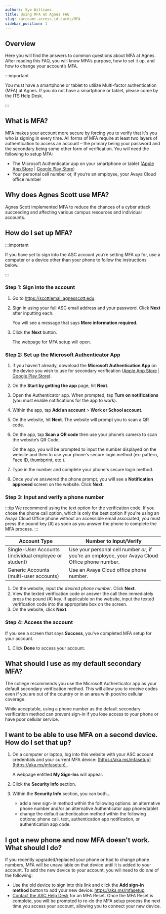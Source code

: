 ```yaml
---
authors: Sye Williams
title: Using MFA at Agnes FAQ
slug: /account-access-id-cards/MFA
sidebar_position: 1
---
```


## Overview

Here you will find the answers to common questions about MFA at Agnes. After reading this FAQ, you will know MFA’s purpose, how to set it up, and how to change your account’s MFA. 

:::important

You must have a smartphone or tablet to utilize Multi-factor authentication (MFA) at Agnes. If you do not have a smartphone or tablet, please come by the ITS Help Desk. 

:::

## What is MFA?

MFA makes your account more secure by forcing you to verify that it's you who is signing in every time. All forms of MFA require at least two layers of authentication to access an account – the primary being your password and the secondary being some other form of verification. You will need the following to setup MFA: 

- The Microsoft Authenticator app on your smartphone or tablet ([Apple App Store](https://apps.apple.com/us/app/microsoft-authenticator/id983156458) | [Google Play Store](https://play.google.com/store/apps/details?id=com.azure.authenticator&hl=en_US&pli=1)) 
- Your personal cell number or, if you’re an employee, your Avaya Cloud office number

## Why does Agnes Scott use MFA?

Agnes Scott implemented MFA to reduce the chances of a cyber attack succeeding and affecting various campus resources and individual accounts.  

## How do I set up MFA? 

:::important

If you have yet to sign into the ASC account you’re setting MFA up for, use a computer or a device other than your phone to follow the instructions below. 

:::

### Step 1:  Sign into the account

1. Go to https://scottiemail.agnesscott.edu

2. Sign in using your full ASC email address and your password. Click **Next** after inputting each. 

   You will see a message that says **More information required**. 

3. Click the **Next** button. 

   The webpage for MFA setup will open.

### Step 2: Set up the Microsoft Authenticator App

1. If you haven't already, download the **Microsoft Authentication App** on the device you wish to use for secondary verification ([Apple App Store](https://apps.apple.com/us/app/microsoft-authenticator/id983156458) | [Google Play Store](https://play.google.com/store/apps/details?id=com.azure.authenticator&hl=en_US&pli=1)).

2.  On the **Start by getting the app** page, hit **Next**.

3. Open the Authenticator app. When prompted, tap **Turn on notifications** (you must enable notifications for the app to work). 

4. Within the app, tap **Add an account** > **Work or School account**.

5. On the website, hit **Next**. The website will prompt you to scan a QR code. 

6. On the app, tap **Scan a QR code** then use your phone’s camera to scan the website’s QR Code.

   On the app, you will be prompted to input the number displayed on the website and then to use your phone's secure login method (ex: pattern, Face ID, thumbprint, etc.). 

7. Type in the number and complete your phone's secure login method. 

8. Once you’ve answered the phone prompt, you will see a **Notification approved** screen on the website. Click **Next**.

### Step 3: Input  and verify a phone number

:::tip
We recommend using the text option for the verification code. If you chose the phone call option, which is only the best option if you're using an Avaya Cloud Office phone without an accessible email associated, you must press the pound key (#) as soon as you answer the phone to complete the MFA process. 
:::

| Account Type                                          | Number to Input/Verify                                       |
| ----------------------------------------------------- | ------------------------------------------------------------ |
| Single-User Accounts (individual employee or student) | Use your personal cell number *or*, if you’re an employee, your Avaya Cloud Office phone number. |
| Generic Accounts (multi-user accounts)                | Use an Avaya Cloud office phone number.                      |

1. On the website, input *the desired phone number*. Click **Next**.
2. View the texted verification code or answer the call then immediately press the pound (#) key. If applicable on the website, input the texted verification code into the appropriate box on the screen.
3. On the website, click **Next**. 

### Step 4: Access the account

If you see a screen that says **Success**, you've completed MFA setup for your account. 

1. Click **Done** to access your account. 


## What should I use as my default secondary MFA? 

The college recommends you use the Microsoft Authenticator app as your default secondary verification method. This will allow you to receive codes even if you are out of the country or in an area with poor/no cellular coverage.

While acceptable, using a phone number as the default secondary verification method can prevent sign-in if you lose access to your phone or have poor cellular service.


## I want to be able to use MFA on a second device. How do I set that up?

1. On a computer or laptop, log into this website with your ASC account credentials and your current MFA device: [https://aka.ms/mfasetup](https://aka.ms/mfasetup) . 

   A webpage entitled **My Sign-Ins** will appear. 

2. Click the **Security Info** section. 

3. Within the **Security Info** section, you can both...
   - add a new sign-in method within the following options: an alternative phone number and/or an alternative Authenticator app phone/tablet
   - change the default authentication method within the following options: phone call, text, authentication app notification,  or authentication app code.

## I got a new phone and now MFA doesn't work. What should I do?

If you recently upgraded/replaced your phone or had to change phone numbers, MFA will be unavailable on that device until it is added to your account. To add the new device to your account, you will need to do *one* of the following:

- Use the old device to sign into this link and click the **Add sign-in method** button to add your new device: https://aka.ms/mfasetup
- [Contact the ASC Help Desk](https://asc-testsite2.netlify.app/docs/contact-info-hours) for an MFA Reset. Once the MFA Reset is complete, you will be prompted to re-do the MFA setup process the next time you access your account, allowing you to connect your new device. 


